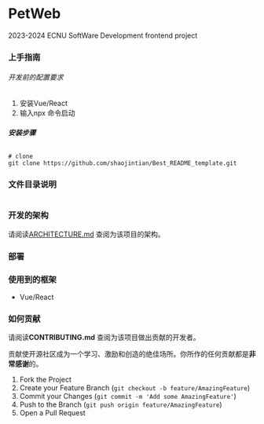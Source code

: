 # PetWeb

2023-2024 ECNU SoftWare Development frontend project

### 上手指南

###### 开发前的配置要求

1. 安装Vue/React
1. 输入npx 命令启动

###### **安装步骤**

```
# clone
git clone https://github.com/shaojintian/Best_README_template.git

```

### 文件目录说明

```

```



### 开发的架构

请阅读[ARCHITECTURE.md]() 查阅为该项目的架构。

### 部署



### 使用到的框架

- Vue/React

### 如何贡献

请阅读**CONTRIBUTING.md** 查阅为该项目做出贡献的开发者。

贡献使开源社区成为一个学习、激励和创造的绝佳场所。你所作的任何贡献都是**非常感谢**的。

1. Fork the Project
2. Create your Feature Branch (`git checkout -b feature/AmazingFeature`)
3. Commit your Changes (`git commit -m 'Add some AmazingFeature'`)
4. Push to the Branch (`git push origin feature/AmazingFeature`)
5. Open a Pull Request

### 
